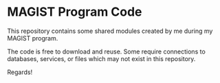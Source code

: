 # MAGIST Program Code

This repository contains some shared modules created by me during my MAGIST program.  

The code is free to download and reuse.  Some require connections to databases, services, or files which may not exist in this repository.

Regards!
